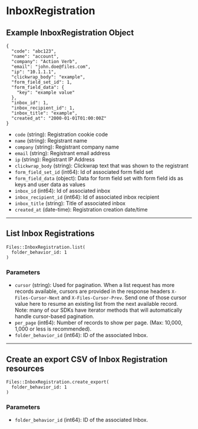 # InboxRegistration

## Example InboxRegistration Object

```
{
  "code": "abc123",
  "name": "account",
  "company": "Action Verb",
  "email": "john.doe@files.com",
  "ip": "10.1.1.1",
  "clickwrap_body": "example",
  "form_field_set_id": 1,
  "form_field_data": {
    "key": "example value"
  },
  "inbox_id": 1,
  "inbox_recipient_id": 1,
  "inbox_title": "example",
  "created_at": "2000-01-01T01:00:00Z"
}
```

* `code` (string): Registration cookie code
* `name` (string): Registrant name
* `company` (string): Registrant company name
* `email` (string): Registrant email address
* `ip` (string): Registrant IP Address
* `clickwrap_body` (string): Clickwrap text that was shown to the registrant
* `form_field_set_id` (int64): Id of associated form field set
* `form_field_data` (object): Data for form field set with form field ids as keys and user data as values
* `inbox_id` (int64): Id of associated inbox
* `inbox_recipient_id` (int64): Id of associated inbox recipient
* `inbox_title` (string): Title of associated inbox
* `created_at` (date-time): Registration creation date/time


---

## List Inbox Registrations

```
Files::InboxRegistration.list(
  folder_behavior_id: 1
)
```

### Parameters

* `cursor` (string): Used for pagination.  When a list request has more records available, cursors are provided in the response headers `X-Files-Cursor-Next` and `X-Files-Cursor-Prev`.  Send one of those cursor value here to resume an existing list from the next available record.  Note: many of our SDKs have iterator methods that will automatically handle cursor-based pagination.
* `per_page` (int64): Number of records to show per page.  (Max: 10,000, 1,000 or less is recommended).
* `folder_behavior_id` (int64): ID of the associated Inbox.


---

## Create an export CSV of Inbox Registration resources

```
Files::InboxRegistration.create_export(
  folder_behavior_id: 1
)
```

### Parameters

* `folder_behavior_id` (int64): ID of the associated Inbox.
